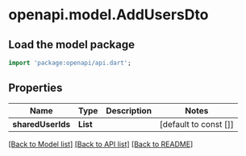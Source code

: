 # openapi.model.AddUsersDto

## Load the model package
```dart
import 'package:openapi/api.dart';
```

## Properties
Name | Type | Description | Notes
------------ | ------------- | ------------- | -------------
**sharedUserIds** | **List<String>** |  | [default to const []]

[[Back to Model list]](../README.md#documentation-for-models) [[Back to API list]](../README.md#documentation-for-api-endpoints) [[Back to README]](../README.md)


